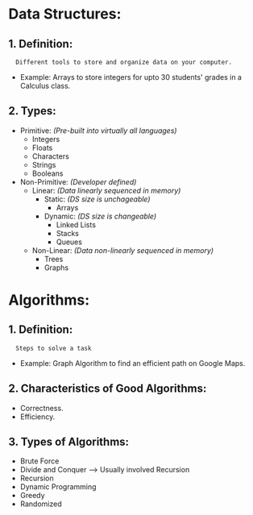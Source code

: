# Data Structures:
   ## 1. Definition: 
      Different tools to store and organize data on your computer.
   - Example: Arrays to store integers for upto 30 students' grades in a Calculus class.
   ## 2. Types:
   - Primitive: *(Pre-built into virtually all languages)*
      - Integers
      - Floats
      - Characters
      - Strings
      - Booleans
   - Non-Primitive: *(Developer defined)*
      - Linear: *(Data linearly sequenced in memory)*
         - Static: *(DS size is unchageable)*
            - Arrays
         - Dynamic: *(DS size is changeable)*
            - Linked Lists
            - Stacks
            - Queues
      - Non-Linear: *(Data non-linearly sequenced in memory)*
         - Trees
         - Graphs
      

# Algorithms:
 ## 1. Definition: 
      Steps to solve a task
   - Example: Graph Algorithm to find an efficient path on Google Maps.
 ## 2. Characteristics of Good Algorithms:
   - Correctness.
   - Efficiency.
 ## 3. Types of Algorithms:
   - Brute Force
   - Divide and Conquer --> Usually involved Recursion
   - Recursion
   - Dynamic Programming
   - Greedy
   - Randomized
                                                                                
